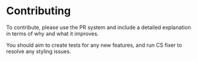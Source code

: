 # Contributing

To contribute, please use the PR system and include a detailed explanation in terms of why and what it improves. 

You should aim to create tests for any new features, and run CS fixer to resolve any styling issues.